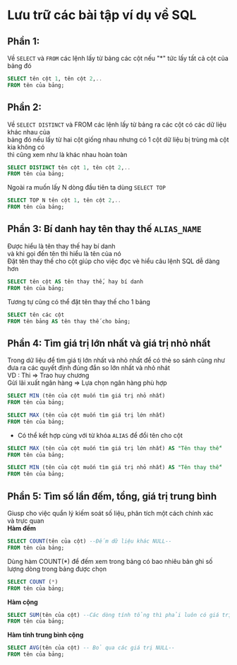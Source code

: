 # Lưu trữ các bài tập ví dụ về SQL
## Phần 1: 
  Về `SELECT` và `FROM` các lệnh lấy từ bảng các cột nếu "*" tức lấy tất cả cột của bảng đó
```SQL
SELECT tên cột 1, tên cột 2,..
FROM tên của bảng;
```
## Phần 2: 
  Về `SELECT DISTINCT` và FROM các lệnh lấy từ bảng ra các cột có các dữ liệu khác nhau của     
bảng đó nếu lấy từ hai cột giống nhau nhưng có 1 cột dữ liệu bị trùng mà cột kia không có   
thì cũng xem như là khác nhau hoàn toàn
```SQL
SELECT DISTINCT tên cột 1, tên cột 2,..
FROM tên của bảng;
```
  Ngoài ra muốn lấy N dòng đầu tiên ta dùng `SELECT TOP`
```SQL
SELECT TOP N tên cột 1, tên cột 2,..
FROM tên của bảng;
```
## Phần 3: Bí danh hay tên thay thế `ALIAS_NAME`
  Được hiểu là tên thay thế hay bí danh   
và khi gọi đến tên thì hiểu là tên của nó  
  Đặt tên thay thế cho cột giúp cho việc đọc vè hiểu câu lệnh SQL dễ dàng hơn  
```SQL
SELECT tên cột AS tên thay thế, hay bí danh
FROM tên của bảng;
```
  Tương tự cũng có thể đặt tên thay thế cho 1 bảng
```SQL
SELECT tên các cột
FROM tên bảng AS tên thay thế cho bảng;
```
## Phần 4: Tìm giá trị lớn nhất và giá trị nhỏ nhất
  Trong dữ liệu để tìm giá tị lớn nhất và nhỏ nhất để có thẻ so sánh
cũng như đưa ra các quyết định đúng đắn so lớn nhất và nhỏ nhát    
VD : Thi => Trao huy chương    
     Gừi lãi xuất ngân hàng => Lựa chọn ngân hàng phù hợp 
```SQL
SELECT MIN (tên của cột muốn tìm giá trị nhỏ nhất)
FROM tên của bảng;
```
```SQL
SELECT MAX (tên của cột muốn tìm giá trị lớn nhất)
FROM tên của bảng;
```
* Có thể kết hợp cùng với từ khóa `ALIAS` để đổi tên cho cột 
```SQL
SELECT MAX (tên của cột muốn tìm giá trị lớn nhất) AS "Tên thay thế"
FROM tên của bảng;
```
```SQL
SELECT MIN (tên của cột muốn tìm giá trị nhỏ nhất) AS "Tên thay thế"
FROM tên của bảng;
```
## Phần 5: Tìm số lần đếm, tổng, giá trị trung bình    
  Giusp cho việc quẩn lý kiếm soát số liệu, phân tích một cách chính xác    
và trực quan     
**Hàm đếm**   
```SQL
SELECT COUNT(tên của cột) --Đếm dữ liệu khác NULL--
FROM tên của bảng;
```
Dùng hàm COUNT(*) để đếm xem trong bảng có bao nhiêu bản ghi
số lượng dòng trong bảng được chọn     
```SQL
SELECT COUNT (*)
FROM tên của bảng;
```
**Hàm cộng**   
```SQL
SELECT SUM(tên của cột) --Các dòng tính tổng thì phải luôn có giá trị--    
FROM tên của bảng;
```
**Hàm tính trung bình cộng**    
```SQL
SELECT AVG(tên của cột) -- Bỏ qua các giá trị NULL--
FROM tên của bảng;
```   
